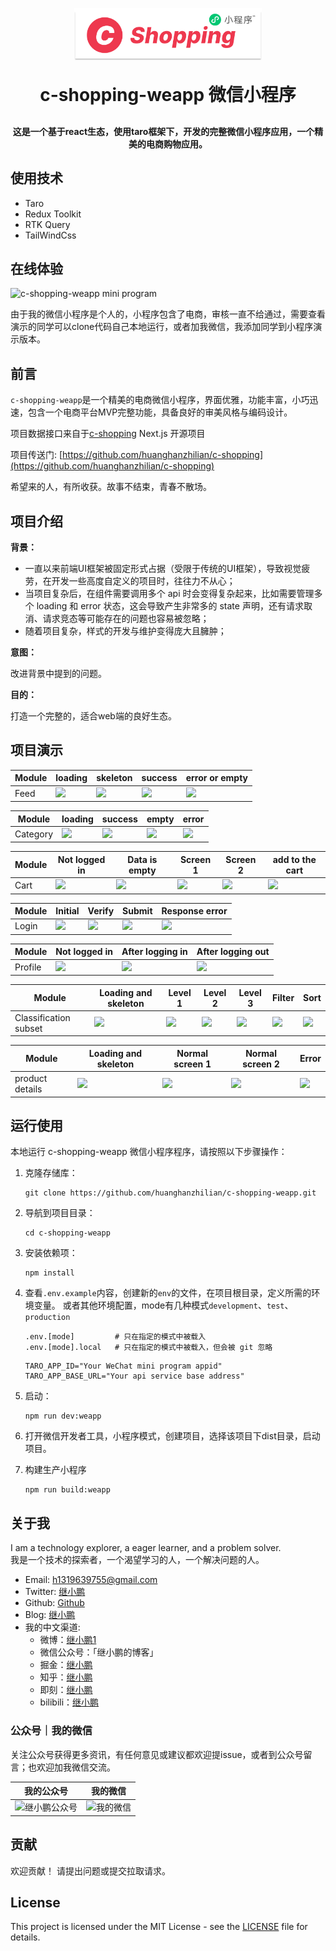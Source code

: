 <p align="center">
	<img alt="logo" src="https://github.com/huanghanzhilian/huanghanzhilian/raw/main/projects/c-shopping-weapp.svg" width="300">
</p>
<h1 align="center" style="margin: 30px 0 30px; font-weight: bold;">c-shopping-weapp 微信小程序</h1>
<h4 align="center">这是一个基于react生态，使用taro框架下，开发的完整微信小程序应用，一个精美的电商购物应用。</h4>

## 使用技术

- Taro
- Redux Toolkit
- RTK Query
- TailWindCss

## 在线体验

<img alt="c-shopping-weapp mini program" src="https://www.cheerspublishing.com/uploads/article/2191f980-f9b4-4afb-86f7-1c7517defd6b.png" width="150">

由于我的微信小程序是个人的，小程序包含了电商，审核一直不给通过，需要查看演示的同学可以clone代码自己本地运行，或者加我微信，我添加同学到小程序演示版本。

## 前言

`c-shopping-weapp`是一个精美的电商微信小程序，界面优雅，功能丰富，小巧迅速，包含一个电商平台MVP完整功能，具备良好的审美风格与编码设计。

项目数据接口来自于[c-shopping](https://github.com/huanghanzhilian/c-shopping) Next.js 开源项目

项目传送门: [https://github.com/huanghanzhilian/c-shopping](https://github.com/huanghanzhilian/c-shopping)

希望来的人，有所收获。故事不结束，青春不散场。

## 项目介绍

**背景：**

- 一直以来前端UI框架被固定形式占据（受限于传统的UI框架），导致视觉疲劳，在开发一些高度自定义的项目时，往往力不从心；
- 当项目复杂后，在组件需要调用多个 api 时会变得复杂起来，比如需要管理多个 loading 和 error 状态，这会导致产生非常多的 state 声明，还有请求取消、请求竞态等可能存在的问题也容易被忽略；
- 随着项目复杂，样式的开发与维护变得庞大且臃肿；

**意图：**

改进背景中提到的问题。

**目的：**

打造一个完整的，适合web端的良好生态。

## 项目演示

| Module | loading                                                                                        | skeleton                                                                                       | success                                                                                        | error or empty                                                                                 |
| ------ | ---------------------------------------------------------------------------------------------- | ---------------------------------------------------------------------------------------------- | ---------------------------------------------------------------------------------------------- | ---------------------------------------------------------------------------------------------- |
| Feed   | ![](https://www.cheerspublishing.com/uploads/article/c85ef06a-695e-47fd-a570-9943eb545433.png) | ![](https://www.cheerspublishing.com/uploads/article/d10dbcbf-0f2c-4ab6-96f4-a24bd9f04363.png) | ![](https://www.cheerspublishing.com/uploads/article/2eb8c0c8-2328-4098-b6e0-3d09fd06bcf2.png) | ![](https://www.cheerspublishing.com/uploads/article/5b54561c-cc7e-4ea2-8c63-1e33a7ea0bfa.png) |

| Module   | loading                                                                                        | success                                                                                        | empty                                                                                          | error                                                                                          |
| -------- | ---------------------------------------------------------------------------------------------- | ---------------------------------------------------------------------------------------------- | ---------------------------------------------------------------------------------------------- | ---------------------------------------------------------------------------------------------- |
| Category | ![](https://www.cheerspublishing.com/uploads/article/122b21a8-f5b2-49c1-83e1-4e69220976a3.png) | ![](https://www.cheerspublishing.com/uploads/article/b6d94c05-b1ea-48a7-88ae-38e72e0bfc0d.png) | ![](https://www.cheerspublishing.com/uploads/article/971b8a1b-2ce2-4e46-ac6c-8a9228b82bfa.png) | ![](https://www.cheerspublishing.com/uploads/article/4ea4f8e0-627b-4c34-8032-fa78277290a9.png) |

| Module | Not logged in                                                                                  | Data is empty                                                                                  | Screen 1                                                                                       | Screen 2                                                                                       | add to the cart                                                                                |
| ------ | ---------------------------------------------------------------------------------------------- | ---------------------------------------------------------------------------------------------- | ---------------------------------------------------------------------------------------------- | ---------------------------------------------------------------------------------------------- | ---------------------------------------------------------------------------------------------- |
| Cart   | ![](https://www.cheerspublishing.com/uploads/article/64a07f64-96fd-4129-9a75-a27cc681e839.png) | ![](https://www.cheerspublishing.com/uploads/article/4a00d6af-a0f0-42e8-8e3b-ed44464cb5da.png) | ![](https://www.cheerspublishing.com/uploads/article/cee4592d-16e1-4836-8d91-6c79608c1eec.png) | ![](https://www.cheerspublishing.com/uploads/article/ed79f4cf-db93-4c12-beeb-66503ef31810.png) | ![](https://www.cheerspublishing.com/uploads/article/20f87dfc-7b5f-4109-8098-0e26db8c8b57.png) |

| Module | Initial                                                                                        | Verify                                                                                         | Submit                                                                                         | Response error                                                                                 |
| ------ | ---------------------------------------------------------------------------------------------- | ---------------------------------------------------------------------------------------------- | ---------------------------------------------------------------------------------------------- | ---------------------------------------------------------------------------------------------- |
| Login  | ![](https://www.cheerspublishing.com/uploads/article/55e6d3c5-17cf-4756-9b0f-d69c1c961051.png) | ![](https://www.cheerspublishing.com/uploads/article/d243b09a-4bc3-46b9-80e0-f78dc4fa21c1.png) | ![](https://www.cheerspublishing.com/uploads/article/fca6ee11-eaef-4ba7-a8ab-de5f999ac64e.png) | ![](https://www.cheerspublishing.com/uploads/article/f4b052fb-d0e6-4bf1-b92f-eec671b86c34.png) |

| Module  | Not logged in                                                                                  | After logging in                                                                               | After logging out                                                                              |
| ------- | ---------------------------------------------------------------------------------------------- | ---------------------------------------------------------------------------------------------- | ---------------------------------------------------------------------------------------------- |
| Profile | ![](https://www.cheerspublishing.com/uploads/article/619b8402-79b6-442a-8fed-62763b4163e6.png) | ![](https://www.cheerspublishing.com/uploads/article/b30c1355-3f4f-47de-8087-7a7e7e55e451.png) | ![](https://www.cheerspublishing.com/uploads/article/a37a6421-784d-441f-aa8c-c3212654bc4e.png) |

| Module                | Loading and skeleton                                                                           | Level 1                                                                                        | Level 2                                                                                        | Level 3                                                                                        | Filter                                                                                         | Sort                                                                                           |
| --------------------- | ---------------------------------------------------------------------------------------------- | ---------------------------------------------------------------------------------------------- | ---------------------------------------------------------------------------------------------- | ---------------------------------------------------------------------------------------------- | ---------------------------------------------------------------------------------------------- | ---------------------------------------------------------------------------------------------- |
| Classification subset | ![](https://www.cheerspublishing.com/uploads/article/be7d64db-496d-442f-a1e6-ae7d42e9b628.png) | ![](https://www.cheerspublishing.com/uploads/article/3be1701c-ed03-4394-984a-9ff9b67dd111.png) | ![](https://www.cheerspublishing.com/uploads/article/44c1ac35-c6a6-4736-8c49-2a030afe14c8.png) | ![](https://www.cheerspublishing.com/uploads/article/f54cdf46-72c0-42bc-ade2-9c3df96cd121.png) | ![](https://www.cheerspublishing.com/uploads/article/e4733e24-fa72-4ee0-9c33-c0dbc8072594.png) | ![](https://www.cheerspublishing.com/uploads/article/0229b9d8-4785-48fb-9028-f7a00cdccfca.png) |

| Module          | Loading and skeleton                                                                           | Normal screen 1                                                                                | Normal screen 2                                                                                | Error                                                                                          |
| --------------- | ---------------------------------------------------------------------------------------------- | ---------------------------------------------------------------------------------------------- | ---------------------------------------------------------------------------------------------- | ---------------------------------------------------------------------------------------------- |
| product details | ![](https://www.cheerspublishing.com/uploads/article/08946a24-197c-4fc0-9a44-0950621f90b7.png) | ![](https://www.cheerspublishing.com/uploads/article/43a51e87-8775-41b8-a6a4-519e256015e4.png) | ![](https://www.cheerspublishing.com/uploads/article/fc28819a-456c-4a50-822b-1fa395198b66.png) | ![](https://www.cheerspublishing.com/uploads/article/a066c4c3-ebf1-460e-91c1-ad5431f04cb9.png) |

## 运行使用

本地运行 c-shopping-weapp 微信小程序程序，请按照以下步骤操作：

1. 克隆存储库：

   ```
   git clone https://github.com/huanghanzhilian/c-shopping-weapp.git
   ```

2. 导航到项目目录：

   ```
   cd c-shopping-weapp
   ```

3. 安装依赖项：

   ```
   npm install
   ```

4. 查看`.env.example`内容，创建新的`env`的文件，在项目根目录，定义所需的环境变量。
   或者其他环境配置，mode有几种模式`development`、`test`、`production`
   ```
   .env.[mode]         # 只在指定的模式中被载入
   .env.[mode].local   # 只在指定的模式中被载入，但会被 git 忽略
   ```
   ```
   TARO_APP_ID="Your WeChat mini program appid"
   TARO_APP_BASE_URL="Your api service base address"
   ```
5. 启动：

   ```
   npm run dev:weapp
   ```

6. 打开微信开发者工具，小程序模式，创建项目，选择该项目下dist目录，启动项目。
7. 构建生产小程序
   ```
   npm run build:weapp
   ```

## 关于我

I am a technology explorer, a eager learner, and a problem solver.
<br/>
我是一个技术的探索者，一个渴望学习的人，一个解决问题的人。

- Email: [h1319639755@gmail.com](mailto:h1319639755@gmail.com)
- Twitter: [继小鹏](https://twitter.com/Huanghanzhilian)
- Github: [Github](https://github.com/huanghanzhilian)
- Blog: [继小鹏](https://blog.huanghanlian.com/)
- 我的中文渠道:
  - 微博：[继小鹏1](https://weibo.com/u/5653497957)
  - 微信公众号：「继小鹏的博客」
  - 掘金：[继小鹏](https://juejin.cn/user/2119514150414686)
  - 知乎：[继小鹏](https://www.zhihu.com/people/huang-han-zhi-lian)
  - 即刻：[继小鹏](https://web.okjike.com/u/BA3424F7-4D6E-4A2C-BA7E-138B616EED05)
  - bilibili：[继小鹏](https://space.bilibili.com/191128853)

### 公众号｜我的微信

关注公众号获得更多资讯，有任何意见或建议都欢迎提issue，或者到公众号留言；也欢迎加我微信交流。

| 我的公众号                                                                                                                            | 我的微信                                                                                                                         |
| ------------------------------------------------------------------------------------------------------------------------------------- | -------------------------------------------------------------------------------------------------------------------------------- |
| <img alt="继小鹏公众号" src="https://www.cheerspublishing.com/uploads/article/4632461d-0d43-4378-bcf7-bb32bf0de950.jpeg" width="150"> | <img alt="我的微信" src="https://www.cheerspublishing.com/uploads/article/6f041fb6-2141-49d8-b20b-6e989687bf9a.png" width="150"> |

## 贡献

欢迎贡献！ 请提出问题或提交拉取请求。

## License

This project is licensed under the MIT License - see the [LICENSE](LICENSE) file for details.
